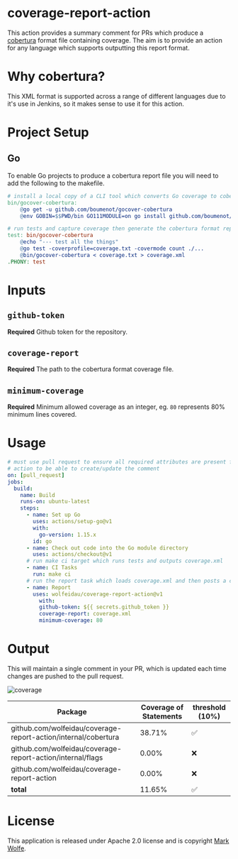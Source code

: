 # coverage-report-action

This action provides a summary comment for PRs which produce a [cobertura](https://cobertura.github.io/cobertura/) format file containing coverage. The aim is to provide an action for any language which supports outputting this report format.

# Why cobertura?

This XML format is supported across a range of different languages due to it's use in Jenkins, so it makes sense to use it for this action.

# Project Setup

## Go

To enable Go projects to produce a cobertura report file you will need to add the following to the makefile.

```Makefile
# install a local copy of a CLI tool which converts Go coverage to cobertura format.
bin/gocover-cobertura:
	@go get -u github.com/boumenot/gocover-cobertura
	@env GOBIN=$$PWD/bin GO111MODULE=on go install github.com/boumenot/gocover-cobertura

# run tests and capture coverage then generate the cobertura format report in xml
test: bin/gocover-cobertura
	@echo "--- test all the things"
	@go test -coverprofile=coverage.txt -covermode count ./...
	@bin/gocover-cobertura < coverage.txt > coverage.xml
.PHONY: test
```

# Inputs

## `github-token`

**Required** Github token for the repository.

## `coverage-report`

**Required** The path to the cobertura format coverage file.

## `minimum-coverage`

**Required** Minimum allowed coverage as an integer, eg. `80` represents 80% minimum lines covered.

# Usage

```yaml
# must use pull request to ensure all required attributes are present for the coverage comment 
# action to be able to create/update the comment
on: [pull_request]
jobs:
  build:
    name: Build
    runs-on: ubuntu-latest
    steps:
      - name: Set up Go
        uses: actions/setup-go@v1
        with:
          go-version: 1.15.x
        id: go	
      - name: Check out code into the Go module directory
        uses: actions/checkout@v1
	  # run make ci target which runs tests and outputs coverage.xml
      - name: CI Tasks
        run: make ci
	  # run the report task which loads coverage.xml and then posts a comment with coverage summary
	  - name: Report
        uses: wolfeidau/coverage-report-action@v1
          with:
          github-token: ${{ secrets.github_token }}
          coverage-report: coverage.xml
          minimum-coverage: 80
```

# Output

This will maintain a single comment in your PR, which is updated each time changes are pushed to the pull request.

![coverage](https://img.shields.io/badge/coverage%20total-11.65%25-green?style=for-the-badge)

| Package  | Coverage of Statements | threshold (10%) |
| ------------- | ------------- | ------------- |
| github.com/wolfeidau/coverage-report-action/internal/cobertura  | 38.71% | ✅ |
| github.com/wolfeidau/coverage-report-action/internal/flags  | 0.00% | ❌ |
| github.com/wolfeidau/coverage-report-action  | 0.00% | ❌ |
| **total** | 11.65% | ✅ |

# License

This application is released under Apache 2.0 license and is copyright [Mark Wolfe](https://www.wolfe.id.au).
